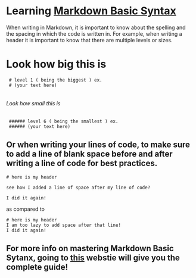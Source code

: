 # Learning [Markdown Basic Syntax](https://www.markdownguide.org/basic-syntax/#images-1)

When writing in Markdown, it is important to know about the spelling and the spacing in which the code is written in. For example, when writing a header it is important to know that there are multiple levels or sizes.

# Look how big this is
 
 ``` 
  # level 1 ( being the biggest ) ex.
  # (your text here)
  
 ```
 
###### Look how small this is
 
 ```
  ###### level 6 ( being the smallest ) ex.
  ###### (your text here)
 ```
 
## Or when writing your lines of code, to make sure to add a line of blank space before and after writing a line of code for best practices. 
 
 ```
 # here is my header
 
 see how I added a line of space after my line of code?
 
 I did it again!
 
 ```
 
 as compared to 
 
 ```
 # here is my header
 I am too lazy to add space after that line!
 I did it again!
 
 ```
 
 ## For more info on mastering Markdown Basic Sytanx, going to [this](https://www.markdownguide.org/basic-syntax/#images-1) webstie will give you the complete guide!

